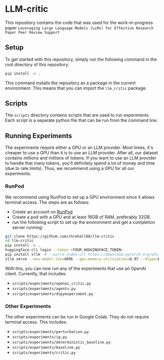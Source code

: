 # LLM-critic

This repository contains the code that was used for the work-in-progress paper `Leveraging Large Language Models (LLMs) for Effective
Research Paper Peer Review Support`

## Setup

To get started with this repository, simply run the following command in the root directory of this repository:

```bash
pip install -e .
```

This command installs the repository as a package in the current environment. This means that you can import the `llm_critic` package.

## Scripts

The `scripts` directory contains scripts that are used to run experiments. Each script is a separate python file that can be run from the command line.

## Running Experiments

The experiments require either a GPU or an LLM provider. Most times, it's cheaper to use a GPU than it is to use an LLM provider.
After all, our dataset contains millions and millions of tokens. If you want to use an LLM provider to handle that many tokens, you'll
definitely spend a lot of money and time (due to rate limits). Thus, we recommend using a GPU for all our experiments.

### RunPod

We recommend using RunPod to set up a GPU environment since it allows terminal access. The steps are as follows:

- Create an account on [RunPod](https://runpod.ai)
- Create a pod with a GPU and at least 16GB of RAM, preferably 32GB
- run the following script to set up the environment and get a completion server running:

```sh
git clone https://github.com/chrehall68/llm-critic
cd llm-critic
pip install -e .
huggingface-cli login --token <YOUR_HUGGINGFACE_TOKEN>
pip install vllm  # --extra-index-url https://download.pytorch.org/whl/cu128  # required if using 50series GPU
vllm serve --max-model-len=4096 --gpu-memory-utilization=0.97 --dtype=bfloat16 meta-llama/Llama-3.1-8B-Instruct   # or any other huggingface model
```

With this, you can now run any of the experiments that use an OpenAI client. Currently, that includes:

- `scripts/experiments/openai_critic.py`
- `scripts/experiments/agents.py`
- `scripts/experiments/dspyexperiment.py`

### Other Experiments

The other experiments can be run in Google Colab. They do not require terminal access. This includes:

- `scripts/experiments/perturbation.py`
- `scripts/experiments/ig.py`
- `scripts/experiments/deterministic_baseline.py`
- `scripts/experiments/baseline.py`
- `scripts/experiments/critic.py`
